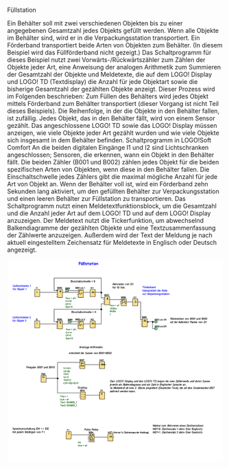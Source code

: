 Füllstation

Ein Behälter soll mit zwei verschiedenen Objekten bis zu einer angegebenen Gesamtzahl jedes Objekts gefüllt werden. 
Wenn alle Objekte im Behälter sind, wird er in die Verpackungsstation transportiert. Ein Förderband transportiert beide Arten von Objekten zum Behälter. (In diesem Beispiel wird das Füllförderband nicht gezeigt.) 
Das Schaltprogramm für dieses Beispiel nutzt zwei Vorwärts-/Rückwärtszähler zum Zählen der Objekte jeder Art, eine Anweisung der analogen Arithmetik zum Summieren der Gesamtzahl der Objekte und Meldetexte, die auf dem LOGO! Display und LOGO! TD (Textdisplay) die Anzahl für jede Objektart sowie die bisherige Gesamtzahl der gezählten Objekte anzeigt.
Dieser Prozess wird im Folgenden beschrieben:
Zum Füllen des Behälters wird jedes Objekt mittels Förderband zum Behälter transportiert (dieser Vorgang ist nicht Teil dieses Beispiels).
Die Reihenfolge, in der die Objekte in den Behälter fallen, ist zufällig.
Jedes Objekt, das in den Behälter fällt, wird von einem Sensor gezählt.
Das angeschlossene LOGO! TD sowie das LOGO! Display müssen anzeigen, wie viele Objekte jeder Art gezählt wurden und wie viele Objekte sich insgesamt in dem Behälter befinden.
Schaltprogramm in LOGO!Soft Comfort
An die beiden digitalen Eingänge I1 und I2 sind Lichtschranken angeschlossen; Sensoren, die erkennen, wann ein Objekt in den Behälter fällt. 
Die beiden Zähler (B001 und B002) zählen jedes Objekt für die beiden spezifischen Arten von Objekten, wenn diese in den Behälter fallen. 
Die Einschaltschwelle jedes Zählers gibt die maximal mögliche Anzahl für jede Art von Objekt an. Wenn der Behälter voll ist, wird ein Förderband zehn Sekunden lang aktiviert, 
um den gefüllten Behälter zur Verpackungsstation und einen leeren Behälter zur Füllstation zu transportieren.
Das Schaltprogramm nutzt einen Meldetextfunktionsblock, um die Gesamtzahl und die Anzahl jeder Art auf dem LOGO! TD und auf dem LOGO! Display anzuzeigen. 
Der Meldetext nutzt die Tickerfunktion, um abwechselnd Balkendiagramme der gezählten Objekte und eine Textzusammenfassung der Zählwerte anzuzeigen. 
Außerdem wird der Text der Meldung je nach aktuell eingestelltem Zeichensatz für Meldetexte in Englisch oder Deutsch angezeigt.



![Bild](Fuellstation.png)



